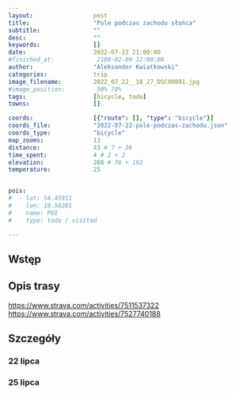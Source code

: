 ```yaml
---
layout:                 post
title:                  "Pole podczas zachodu słońca"
subtitle:               ""
desc:                   ""
keywords:               []
date:                   2022-07-22 21:00:00
#finished_at:            2100-02-09 12:00:00
author:                 "Aleksander Kwiatkowski"
categories:             trip
image_filename:         2022_07_22__18_27_DSC00091.jpg
#image_position:         50% 70%
tags:                   [bicycle, todo]
towns:                  []

coords:                 [{"route": [], "type": "bicycle"}]
coords_file:            "2022-07-22-pole-podczas-zachodu.json"
coords_type:            "bicycle"
map_zooms:              13
distance:               43 # 7 + 36
time_spent:             4 # 2 + 2
elevation:              268 # 76 + 192
temperature:            25


pois:
#  - lat: 54.45911
#    lon: 18.56281
#    name: POI
#    type: todo / visited

---
```



## Wstęp

## Opis trasy

https://www.strava.com/activities/7511537322
https://www.strava.com/activities/7527740188

## Szczegóły

### 22 lipca

### 25 lipca
